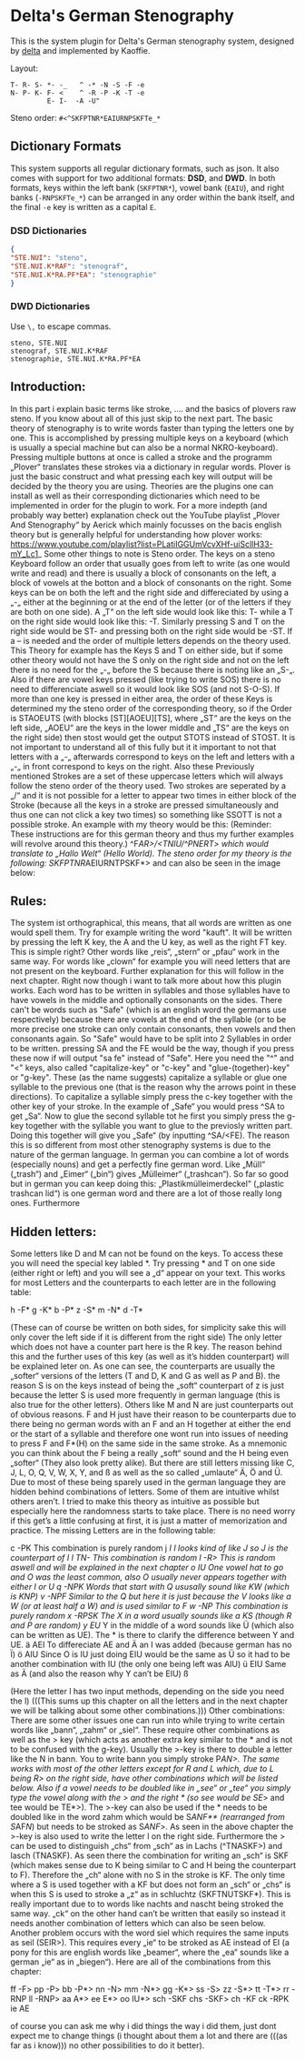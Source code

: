 # Delta's German Stenography

This is the system plugin for Delta's German stenography system, designed by [delta](https://github.com/YAMEROOOO) and implemented by Kaoffie.

Layout: 
```
T- R- S- *- -_   ^ -* -N -S -F -e
N- P- K- F- <    ^ -R -P -K -T -e
         E- I-  -A -U"
```

Steno order: `#<^SKFPTNR*EAIURNPSKFTe_*`

## Dictionary Formats

This system supports all regular dictionary formats, such as json. It also comes with support for two additional formats: **DSD**, and **DWD**. In both formats, keys within the left bank (`SKFPTNR*`), vowel bank (`EAIU`), and right banks (`-RNPSKFTe_*`) can be arranged in any order within the bank itself, and the final `-e` key is written as a capital `E`.


### DSD Dictionaries

```json
{
"STE.NUI": "steno",
"STE.NUI.K*RAF": "stenograf",
"STE.NUI.K*RA.PF*EA": "stenographie"
}
```

### DWD Dictionaries

Use `\,` to escape commas.

```
steno, STE.NUI
stenograf, STE.NUI.K*RAF
stenographie, STE.NUI.K*RA.PF*EA
```

## Introduction:
In this part i explain basic terms like stroke, .... and the basics of plovers raw steno. If you know about all of this just skip to the next part. The basic theory of stenography is to write words faster than typing the letters one by one. This is accomplished by pressing multiple keys on a keyboard (which is usually a special machine but can also be a normal NKRO-keyboard). Pressing multiple buttons at once is called a stroke and the programm „Plover“ translates these strokes via a dictionary in regular words. Plover is just the basic construct and what pressing each key will output will be decided by the theory you are using. Theories are the plugins one can install as well as their corresponding dictionaries which need to be implemented in order for the plugin to work. For a more indepth (and probably way better) explanation check out the YouTube playlist „Plover And Stenography“ by Aerick which mainly focusses on the bacis english theory but is generally helpful for understanding how plover works: https://www.youtube.com/playlist?list=PLatiIGGUmVcvXHf-uiScllH33-mY_Lc1_
Some other things to note is Steno order. The keys on a steno Keyboard follow an order that usually goes from left to write (as one would write and read) and there is usually a block of consonants on the left, a block of vowels at the botton and a block of consonants on the right. Some keys can be on both the left and the right side and differeciated by using a „-„ either at the beginning or at the end of the letter (or of the letters if they are both on one side). A „T“ on the left side would look like this: T- while a T on the right side would look like this: -T. Similarly pressing S and T on the right side would be ST- and pressing both on the right side would be -ST. If a – is needed and the order of multiple letters depends on the theory used. This Theory for example has the Keys S and T on either side, but if some other theory would not have the S only on the right side and not on the left there is no need for the „-„ before the S because there is noting like an „S-„. Also if there are vowel keys pressed (like trying to write SOS) there is no need to differenciate aswell so it would look like SOS (and not S-O-S). If more than one key is pressed in either area, the order of these Keys is determined my the steno order of the corresponding theory, so if the Order is STAOEUTS (with blocks [ST][AOEU][TS], where „ST“ are the keys on the left side, „AOEU“ are the keys in the lower middle and „TS“ are the keys on the right side) then stost would get the output STOTS instead of STOST. It is not important to understand all of this fully but it it important to not that letters with a „-„ afterwards correspond to keys on the left and letters with a „-„ in front correspond to keys on the right. Also these Previously mentioned Strokes are a set of these uppercase letters which will always follow the steno order of the theory used. Two strokes are seperated by a „/“ and it is not possible for a letter to appear two times in either block of the Stroke (because all the keys in a stroke are pressed simultaneously and thus one can not click a key two times) so something like SSOTT is not a possible stroke.
An example with my theory would be this:
(Reminder: These instructions are for this german theory and thus my further examples will revolve around this theory.)
^F*AR>/<TNIU/^PNERT> which would translate to „Hallo Welt“ (Hello World).
The steno order for my theory is the following:
SKFPTNR*AEIURNTPSKF*> and can also be seen in the image below:


## Rules:
The system ist orthographical, this means, that all words are written as one would spell them. Try for example writing the word "kauft". It will be written by pressing the left K key, the A and the U key, as well as the right FT key. This is simple right? Other words like „reis“, „stern“ or „pfau“ work in the same way. For words like „clown“ for example you will need letters that are not present on the keyboard. Further explanation for this will follow in the next chapter. Right now though i want to talk more about how this plugin works. Each word has to be written in syllables and those syllables have to have vowels in the middle and optionally consonants on the sides. There can't be words such as "Safe" (which is an english word the germans use respectively) because there are vowels at the end of the syllable (or to be more precise one stroke can only contain consonants, then vowels and then consonants again. So "Safe" would have to be split into 2 Syllables in order to be written. pressing SA and the FE would be the way, though if you press these now if will output "sa fe" instead of "Safe". Here you need the "^" and "<" keys, also called "capitalize-key" or "c-key" and "glue-(together)-key" or "g-key". These (as the name suggests) capitalize a syllable or glue one syllable to the previous one (that is the reason why the arrows point in these directions). To capitalize a syllable simply press the c-key together with the other key of your stroke. In the example of „Safe“ you would press ^SA to get „Sa“. Now to glue the second syllable tot he first you simply press the g-key together with the syllable you want to glue to the previosly written part. Doing this together will give you „Safe“ (by inputting ^SA/<FE).
The reason this is so different from most other stenography systems is due to the nature of the german language. In german you can combine a lot of words (especially nouns) and get a perfectly fine german word. Like „Müll“ („trash“) and „Eimer“ („bin“) gives „Mülleimer“ („trashcan“). So far so good but in german you can keep doing this: „Plastikmülleimerdeckel“ („plastic trashcan lid“) is one german word and there are a lot of those really long ones. Furthermore 

## Hidden letters:
Some letters like D and M can not be found on the keys. To access these you will need the special key labled *. Try pressing * and T on one side (either right or left) and you will see a „d“ appear on your text. This works for most Letters and the counterparts to each letter are in the following table:

h	-F*
g	-K*
b	-P*
z	-S*
m	-N*
d	-T*

(These can of course be written on both sides, for simplicity sake this will only cover the left side if it is different from the right side)
The only letter which does not have a counter part here is the R key. The reason behind this and the further uses of this key (as well as it’s hidden counterpart) will be explained leter on.
As one can see, the counterparts are usually the „softer“ versions of the letters (T and D, K and G as well as P and B). the reason S is on the keys instead of being the „soft“ counterpart of z is just because the letter S is used more frequently in german language (this is also true for the other letters). Others like M and N are just counterparts out of obvious reasons. F and H just have their reason to be counterparts due to there being no german words with an F and an H together at either the end or the start of a syllable and therefore one wont run into issues of needing to press F and F*(H) on the same side in the same stroke. As a mnemonic you can think about the F being a really „soft“ sound and the H being even „softer“ (They also look pretty alike).
But there are still letters missing like C, J, L, O, Q, V, W, X, Y, and ß as well as the so called „umlaute“ Ä, Ö and Ü. Due to most of these being sparely used in the german language they are hidden behind combinations of letters. Some of them are intuitive whilst others aren’t. I tried to make this theory as intuitive as possible but especially here the randomness starts to take place. There is no need worry if this get’s a little confusing at first, it is just a matter of memorization and practice. The missing Letters are in the following table:



c	-PK	This combination is purely random 
j	*I	I looks kind of like J so J is the counterpart of I
l	TN-	This combination is random
l	-R>	This is random aswell and will be explained in the next chapter
o	IU	One vowel hat to go and O was the least common, also O usually never appears together with either I or U
q	-NPK	Words that start with Q ususally sound like KW (which is KNP)
v	-NPF	Similar to the Q but here it is just because the V looks like a W (or at least half a W) and is used similar to F
w	-NP	This combination is purely random
x	-RPSK	The X in a word usually sounds like a KS (though R and P are random)
y	EU*	Y in the middle of a word sounds like Ü (which also can be written as UE). The * is there to clarify the difference between Y and UE.
ä	AEI	To differeciate AE and Ä an I was added (because german has no Ï)
ö	AIU	Since O is IU just doing EIU would be the same as Ü so it had to be another combination with IU (the only one being left was AIU)
ü	EIU	Same as Ä (and also the reason why Y can’t be EIU)
ß		
 
(Here the letter l has two input methods, depending on the side you need the l)
(((This sums up this chapter on all the letters and in the next chapter we will be talking about some other combinations.)))
Other combinations:
There are some other issues one can run into while trying to write certain words like „bann“, „zahm“ or „siel“. These require other combinations as well as the > key (which acts as another extra key similar to the * and is not to be confused with the g-key). Usually the >-key is there to double a letter like the N in bann. You to write bann you simply stroke P*AN>. The same works with most of the other letters except for R and L which, due to L being R> on the right side, have other combinations which will be listed below. Also if a vowel needs to be doubled like in „see“ or „tee“ you simply type the vowel along with the > and the right * (so see would be SE*> and tee would be TE*>). The >-key can also be used if the * needs to be doubled like in the word zahm which would be S*ANF** (rearranged from S*AF*N*) but needs to be stroked as S*ANF*>. As seen in the above chapter the >-key is also used to write the letter l on the right side. Furthermore the > can be used to distinguish „chs“ from „sch“ as in Lachs (^TNASKF>) and lasch (TNASKF). As seen there the combination for writing an „sch“ is SKF (which makes sense due to K being similar to C and H being the counterpart to F). Therefore the „ch“ alone with no S in the stroke is KF. The only time where a S is used together with a KF but does not form an „sch“ or „chs“ is when this S is used to stroke a „z“ as in schluchtz (SKFTNUTSKF*). This is really important due to to words like nachts and nascht being stroked the same way. „ck“ on the other hand can’t be written that easily so instead it needs another combination of letters which can also be seen below.
Another problem occurs with the word siel which requires the same inputs as seil (SEIR>). This requires every „ie“ to be stroked as AE instead of EI (a pony for this are english words like „beamer“, where the „ea“ sounds like a german „ie“ as in „biegen“).
Here are all of the combinations from this chapter:
 
ff	-F>
pp	-P>
bb	-P*>
nn	-N>
mm	-N*>
gg	-K*>
ss	-S>
zz	-S*>
tt	-T*>
rr	-RNP
ll	-RNP>
aa	A*>
ee	E*>
oo	IU*>
sch	-SKF
chs	-SKF>
ch	-KF
ck	-RPK
ie	AE

of course you can ask me why i did things the way i did them, just dont expect me to change things (i thought about them a lot and there are (((as far as i know))) no other possibilities to do it better).
